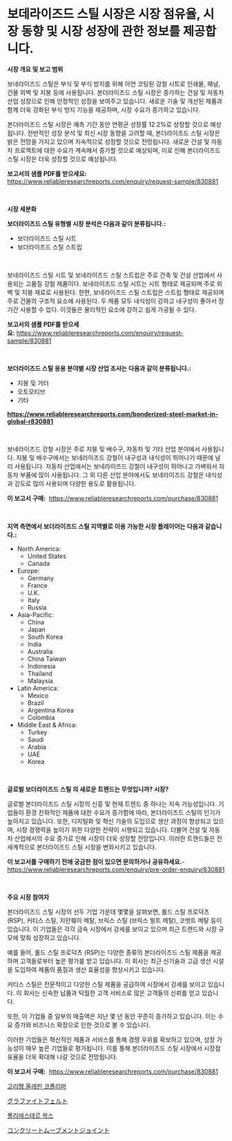 <p><h1>보데라이즈드 스틸 시장은 시장 점유율, 시장 동향 및 시장 성장에 관한 정보를 제공합니다.</h1></p><p><strong>시장 개요 및 보고 범위</strong></p>
<p><p>보네라이즈드 스틸은 부식 및 부식 방지를 위해 아연 코팅된 강철 시트로 인쇄물, 패널, 건물 외벽 및 지붕 등에 사용됩니다. 본더라이즈드 스틸 시장은 증가하는 건설 및 자동차 산업 성장으로 인해 안정적인 성장을 보여주고 있습니다. 새로운 기술 및 개선된 제품과 함께 더욱 강화된 부식 방지 기능을 제공하며, 시장 수요가 증가하고 있습니다.</p><p>본더라이즈드 스틸 시장은 예측 기간 동안 연평균 성장률 12.2%로 성장할 것으로 예상됩니다. 전반적인 성장 분석 및 최신 시장 동향을 고려할 때, 본더라이즈드 스틸 시장은 밝은 전망을 가지고 있으며 지속적으로 성장할 것으로 전망됩니다. 새로운 건설 및 자동차 프로젝트에 대한 수요가 계속해서 증가할 것으로 예상되며, 이로 인해 본더라이즈드 스틸 시장은 더욱 성장할 것으로 예상됩니다.</p></p>
<p><strong>보고서의 샘플 PDF를 받으세요:</strong> <a href="https://www.reliableresearchreports.com/enquiry/request-sample/830881">https://www.reliableresearchreports.com/enquiry/request-sample/830881</a></p>
<p>&nbsp;</p>
<p><strong>시장 세분화</strong></p>
<p><strong>보더라이즈드 스틸 유형별 시장 분석은 다음과 같이 분류됩니다.:</strong></p>
<p><ul><li>보더라이즈드 스틸 시트</li><li>보더라이즈드 스틸 스트립</li></ul></p>
<p>&nbsp;</p>
<p><p>보네라이즈드 스틸 시트 및 보네라이즈드 스틸 스트립은 주로 건축 및 건설 산업에서 사용되는 고품질 강철 제품이다. 보네라이즈드 스틸 시트는 시트 형태로 제공되며 주로 외벽 및 지붕 재료로 사용된다. 한편, 보네라이즈드 스틸 스트립은 스트립 형태로 제공되며 주로 건물의 구조적 요소에 사용된다. 두 제품 모두 내식성이 강하고 내구성이 좋아서 장기간 사용할 수 있다. 이것들은 물리적인 요소에 강하고 쉽게 가공될 수 있다.</p></p>
<p><strong>보고서의 샘플 PDF를 받으세요:</strong>&nbsp;<a href="https://www.reliableresearchreports.com/enquiry/request-sample/830881">https://www.reliableresearchreports.com/enquiry/request-sample/830881</a></p>
<p>&nbsp;</p>
<p><strong> 보더라이즈드 스틸 응용 분야별 시장 산업 조사는 다음과 같이 분류됩니다.:</strong></p>
<p><ul><li>지붕 및 거터</li><li>오토모티브</li><li>기타</li></ul></p>
<p><strong><a href="https://www.reliableresearchreports.com/bonderized-steel-market-in-global-r830881">https://www.reliableresearchreports.com/bonderized-steel-market-in-global-r830881</a></strong></p>
<p>&nbsp;</p>
<p><p>보네라이즈드 강철 시장은 주로 지붕 및 배수구, 자동차 및 기타 산업 분야에서 사용됩니다. 지붕 및 배수구에서는 보네라이즈드 강철이 내구성과 내식성이 뛰어나기 때문에 널리 사용됩니다. 자동차 산업에서는 보네라이즈드 강철이 내구성이 뛰어나고 가벼워서 자동차 부품에 많이 사용됩니다. 그 외 다른 산업 분야에서도 보네라이즈드 강철은 내식성과 강도로 많이 사용되며 다양한 용도로 활용됩니다.</p></p>
<p><strong>이 보고서 구매:</strong>&nbsp; <a href="https://www.reliableresearchreports.com/purchase/830881">https://www.reliableresearchreports.com/purchase/830881</a></p>
<p>&nbsp;</p>
<p><strong>지역 측면에서 보더라이즈드 스틸 지역별로 이용 가능한 시장 플레이어는 다음과 같습니다.:</strong></p>
<p><ul>
    <li>
        North America:
        <ul>
            <li>United States</li>
            <li>Canada</li>
        </ul>
    </li>
    <li>
        Europe:
        <ul>
            <li>Germany</li>
            <li>France</li>
            <li>U.K.</li>
            <li>Italy</li>
            <li>Russia</li>
        </ul>
    </li>
    <li>
        Asia-Pacific:
        <ul>
            <li>China</li>
            <li>Japan</li>
            <li>South Korea</li>
            <li>India</li>
            <li>Australia</li>
            <li>China Taiwan</li>
            <li>Indonesia</li>
            <li>Thailand</li>
            <li>Malaysia</li>
        </ul>
    </li>
    <li>
        Latin America:
        <ul>
            <li>Mexico</li>
            <li>Brazil</li>
            <li>Argentina Korea</li>
            <li>Colombia</li>
        </ul>
    </li>
    <li>
        Middle East & Africa:
        <ul>
            <li>Turkey</li>
            <li>Saudi</li>
            <li>Arabia</li>
            <li>UAE</li>
            <li>Korea</li>
        </ul>
    </li>
    </ul></p>
<p>&nbsp;</p>
<p><strong>글로벌 보더라이즈드 스틸 의 새로운 트렌드는 무엇입니까? 시장?</strong></p>
<p><p>글로벌 본더라이즈드 스틸 시장의 신흥 및 현재 트렌드 중 하나는 지속 가능성입니다. 기업들이 환경 친화적인 제품에 대한 수요가 증가함에 따라, 본더라이즈드 스틸의 인기가 높아지고 있습니다. 또한, 디지털화 및 혁신 기술의 도입으로 생산 과정이 향상되고 있으며, 시장 경쟁력을 높이기 위한 다양한 전략이 시행되고 있습니다. 더불어 건설 및 자동차 산업에서의 수요 증가로 인해 시장이 더욱 성장할 전망입니다. 이러한 트렌드들은 전 세계적으로 본더라이즈드 스틸 시장을 변화시키고 있습니다.</p></p>
<p><strong>이 보고서를 구매하기 전에 궁금한 점이 있으면 문의하거나 공유하세요.</strong>- <a href="https://www.reliableresearchreports.com/enquiry/pre-order-enquiry/830881">https://www.reliableresearchreports.com/enquiry/pre-order-enquiry/830881</a></p>
<p>&nbsp;</p>
<p><strong>주요 시장 참여자</strong></p>
<p><p>본더라이즈드 스틸 시장의 선두 기업 가운데 몇몇을 살펴보면, 롤드 스틸 프로덕츠 (RSP), 커티스 스틸, 지안훼이 메탈, 브릭스 스틸 (브릭스 빌트 메탈), 코벗트 메탈 등이 있습니다. 이 기업들은 각각 금속 시장에서 강세를 보이고 있으며 최근 트렌드와 시장 규모에 맞춰 성장하고 있습니다.</p><p>예를 들어, 롤드 스틸 프로덕츠 (RSP)는 다양한 종류의 본더라이즈드 스틸 제품을 제공하며 고객들로부터 높은 평가를 받고 있습니다. 이 회사는 최근 신기술과 고급 생산 시설을 도입하여 제품의 품질과 생산 효율성을 향상시키고 있습니다.</p><p>커티스 스틸은 전문적이고 다양한 스틸 제품을 공급하여 시장에서 강세를 보이고 있습니다. 이 회사는 신속한 납품과 탁월한 고객 서비스로 많은 고객들의 신뢰를 얻고 있습니다.</p><p>또한, 이 기업들 중 일부의 매출액은 지난 몇 년 동안 꾸준히 증가하고 있습니다. 이는 수요 증가와 비즈니스 확장으로 인한 것으로 볼 수 있습니다.</p><p>이러한 기업들은 혁신적인 제품과 서비스를 통해 경쟁 우위를 확보하고 있으며, 성장 가능성이 매우 높은 기업들로 평가됩니다. 이를 통해 본더라이즈드 스틸 시장에서 시장점유율을 더욱 확대해 나갈 것으로 전망됩니다.</p></p>
<p><strong>이 보고서 구매:</strong>&nbsp;&nbsp;<a href="https://www.reliableresearchreports.com/purchase/830881">https://www.reliableresearchreports.com/purchase/830881</a></p>
<p><p><a href="https://medium.com/@leatharoan20231/%EC%82%AC%EC%9D%B4%ED%81%B4%EB%A6%AD-%EC%98%AC%EB%A0%88%ED%95%80-%EA%B3%B5%EC%A4%91%ED%95%A9%EC%B2%B4-%EC%8B%9C%EC%9E%A5-2031%EB%85%84%EA%B9%8C%EC%A7%80%EC%9D%98-%ED%8A%B8%EB%A0%8C%EB%93%9C-%EC%98%88%EC%B8%A1-%EB%B0%8F-%EA%B2%BD%EC%9F%81-%EB%B6%84%EC%84%9D-462185bbee65">고리형 올레핀 코폴리머</a></p><p><a href="https://medium.com/@isomgleason2023/%E6%AC%A1%E3%81%AE%E6%96%87%E7%AB%A0%E3%82%92%E6%97%A5%E6%9C%AC%E8%AA%9E%E3%81%AB%E7%BF%BB%E8%A8%B3%E3%81%97%E3%81%A6%E3%81%8F%E3%81%A0%E3%81%95%E3%81%84-%E3%82%B0%E3%83%A9%E3%83%95%E3%82%A1%E3%82%A4%E3%83%88%E3%83%95%E3%82%A7%E3%83%AB%E3%83%88%E5%B8%82%E5%A0%B4%E3%81%AE%E3%82%A4%E3%83%B3%E3%82%B5%E3%82%A4%E3%83%88-%E5%B8%82%E5%A0%B4%E5%8B%95%E5%90%91-%E6%88%90%E9%95%B7-2024%E5%B9%B4%E3%81%8B%E3%82%892031%E5%B9%B4%E3%81%BE%E3%81%A7%E3%81%AE%E4%BA%88%E6%B8%AC-92900453b1c9">グラファイトフェルト</a></p><p><a href="https://medium.com/@everettilkinson56562023/%ED%8F%B4%EB%A6%AC%EC%97%90%EC%8A%A4%ED%84%B0-%EC%99%81%EC%8A%A4-%EC%8B%9C%EC%9E%A5-%EA%B7%9C%EB%AA%A8-cagr-%ED%8A%B8%EB%A0%8C%EB%93%9C-2024-2030-1b966c5e8ed9">폴리에스테르 왁스</a></p><p><a href="https://medium.com/@billyhopkins526/%E3%82%B3%E3%83%B3%E3%82%AF%E3%83%AA%E3%83%BC%E3%83%88%E8%A3%BD%E5%8B%95%E3%81%8D%E6%8E%A5%E5%90%88%E9%83%A8%E5%B8%82%E5%A0%B4%E3%81%AE%E3%82%B7%E3%82%A7%E3%82%A2%E9%80%B2%E5%8C%96%E3%81%A8%E5%B8%82%E5%A0%B4%E6%88%90%E9%95%B7%E3%83%88%E3%83%AC%E3%83%B3%E3%83%892024%E5%B9%B4%E3%81%8B%E3%82%892031%E5%B9%B4%E3%81%BE%E3%81%A7-35833180c384">コンクリートムーブメントジョイント</a></p></p>